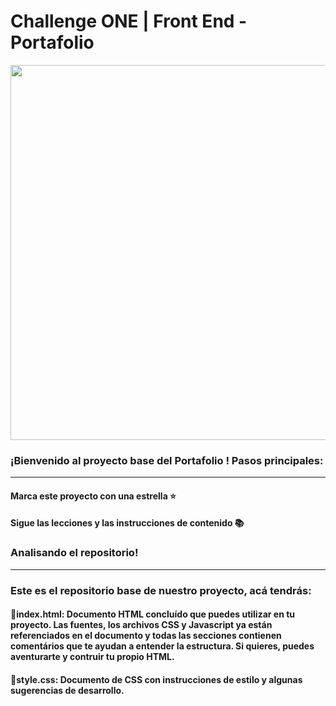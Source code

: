 # Challenge ONE | Front End -  Portafolio

<p align="center" >
     <img width="600" height="600" src="[https://user-images.githubusercontent.com/101413385/169097543-d5ada41e-7db8-481d-9d89-cef4efdf7e05.png](https://github.com/GerardoRochaEsc/Oracle-One-Portfolio-Challenge-LATAM/blob/main/challenge-one-portafolio-latam/assets/page_Gerardo_Rocha.png)">
</p>


### ¡Bienvenido al proyecto base del Portafolio ! Pasos principales:
---
#### Marca este proyecto con una estrella ⭐
#### Sigue las lecciones y las instrucciones de contenido 📚

### Analisando el repositorio!
---
### Este es el repositorio base de nuestro proyecto, acá tendrás:
#### 🔹index.html: Documento HTML concluído que puedes utilizar en tu proyecto. Las fuentes, los archivos CSS y Javascript ya están referenciados en el documento y todas las secciones contienen comentários que te ayudan a entender la estructura. Si quieres, puedes aventurarte y contruir tu propio HTML.
#### 🔹style.css: Documento de CSS con instrucciones de estilo y algunas sugerencias de desarrollo.


